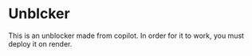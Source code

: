 # Unblcker

This is an unblocker made from copilot. In order for it to work, you must deploy it on render.
